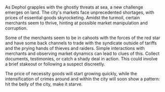 As Dephol grapples with the ghostly threats at sea, a new challenge emerges on land. The city's markets face unprecedented shortages, with prices of essential goods skyrocketing. Amidst the turmoil, certain merchants seem to thrive, hinting at possible market manipulation and corruption.

Some of the merchants seem to be in cahoots with the forces of the red star and have some back channels to trade with the syndicate outside of tariffs and the prying hands of thieves and raiders. Simple interactions with merchants and observing market dynamics can lead to clues of this. Collect documents, testimonies, or catch a shady deal in action. This could involve a brief stakeout or following a suspect discreetly.

The price of necessity goods will start growing quickly, while the intensification of crimes around and within the city will soon show a pattern: hit the belly of the city, make it starve.